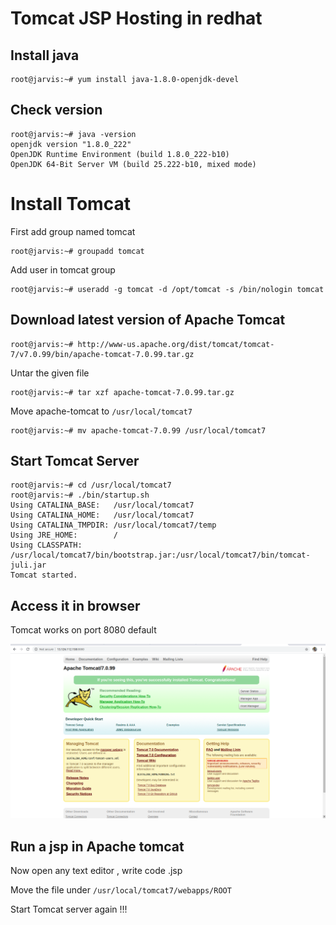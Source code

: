 # Tomcat JSP Hosting in redhat

## Install java 
```
root@jarvis:~# yum install java-1.8.0-openjdk-devel
```
## Check version
 
```
root@jarvis:~# java -version
openjdk version "1.8.0_222"
OpenJDK Runtime Environment (build 1.8.0_222-b10)
OpenJDK 64-Bit Server VM (build 25.222-b10, mixed mode)
```

# Install Tomcat

First add group named tomcat 
``` 
root@jarvis:~# groupadd tomcat
```
Add user in tomcat group

```
root@jarvis:~# useradd -g tomcat -d /opt/tomcat -s /bin/nologin tomcat
```

## Download latest version of Apache Tomcat 

```
root@jarvis:~# http://www-us.apache.org/dist/tomcat/tomcat-7/v7.0.99/bin/apache-tomcat-7.0.99.tar.gz
```

Untar the given file

```
root@jarvis:~# tar xzf apache-tomcat-7.0.99.tar.gz
```

Move apache-tomcat to ``` /usr/local/tomcat7 ```

```
root@jarvis:~# mv apache-tomcat-7.0.99 /usr/local/tomcat7

```

## Start Tomcat Server 

```
root@jarvis:~# cd /usr/local/tomcat7
root@jarvis:~# ./bin/startup.sh
Using CATALINA_BASE:   /usr/local/tomcat7
Using CATALINA_HOME:   /usr/local/tomcat7
Using CATALINA_TMPDIR: /usr/local/tomcat7/temp
Using JRE_HOME:        /
Using CLASSPATH:       /usr/local/tomcat7/bin/bootstrap.jar:/usr/local/tomcat7/bin/tomcat-juli.jar
Tomcat started.

```

## Access it in browser

Tomcat works on port 8080 default 

![tomcat](tomcat.png)

## Run a jsp in Apache tomcat 

Now open any text editor , write code .jsp 

Move the file under ``` /usr/local/tomcat7/webapps/ROOT ```

Start Tomcat server again !!!




